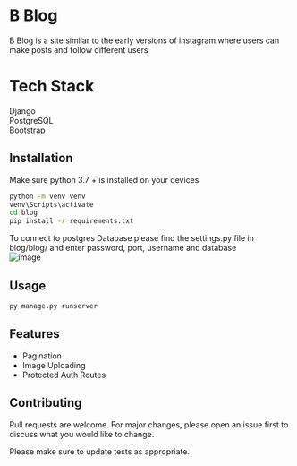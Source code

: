 # B Blog

B Blog is a site similar to the early versions of instagram where users can make posts and follow different users

# Tech Stack

Django <br>
PostgreSQL <br>
Bootstrap <br>

## Installation

Make sure python 3.7 + is installed on your devices

```bash
python -m venv venv
venv\Scripts\activate
cd blog
pip install -r requirements.txt 
```
To connect to postgres Database please find the settings.py file in blog/blog/ and enter password, port,  username and database <br>
![image](https://user-images.githubusercontent.com/47046091/111366856-72772b80-866a-11eb-9cbc-2e392910adfb.png)

## Usage

```bash
py manage.py runserver

```
## Features
<ul>
  <li>Pagination</li>
  <li>Image Uploading</li>
  <li>Protected Auth Routes</li>
</ul>

## Contributing
Pull requests are welcome. For major changes, please open an issue first to discuss what you would like to change.

Please make sure to update tests as appropriate.
